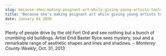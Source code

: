 ```yaml
---
slug: because-shes-making-poignant-art-while-giving-young-artists-tools-to-succeed
title: "Because she's making poignant art while giving young artists tools to succeed"
date: January 01 2020
---
```


 
<p>
  Plenty of people drive by the old Fort Ord and see nothing but a bunch of
  crumbling old buildings. Artist Enid Baxter Ryce sees mystery, soul and a
  remarkable range of aesthetic shapes and lines and shadows. –
  <em>Monterey County Weekly</em>, Oct. 31, 2013
</p>
 
